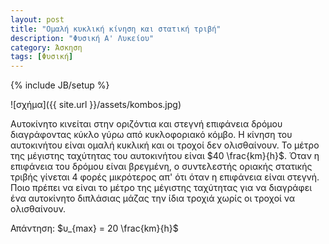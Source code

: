 ```yaml
---
layout: post
title: "Ομαλή κυκλική κίνηση και στατική τριβή"
description: "Φυσική Α' Λυκείου"
category: Άσκηση
tags: [Φυσική]
---
```

{% include JB/setup %}




![σχήμα]({{ site.url }}/assets/kombos.jpg) 

Αυτοκίνητο κινείται στην οριζόντια και στεγνή επιφάνεια δρόμου διαγράφοντας κύκλο γύρω από κυκλοφοριακό κόμβο. Η κίνηση του αυτοκινήτου είναι ομαλή κυκλική και οι τροχοί δεν ολισθαίνουν. Το μέτρο της μέγιστης ταχύτητας του αυτοκινήτου είναι $40 \frac{km}{h}$. Όταν η επιφάνεια του δρόμου είναι βρεγμένη, ο συντελεστής οριακής στατικής τριβής γίνεται 4 φορές μικρότερος απ' ότι όταν η επιφάνεια είναι στεγνή. Ποιο πρέπει να είναι το μέτρο της μέγιστης ταχύτητας για να διαγράφει ένα αυτοκίνητο διπλάσιας μάζας την ίδια τροχιά χωρίς οι τροχοί να ολισθαίνουν.

Απάντηση: $υ_{max} = 20 \frac{km}{h}$